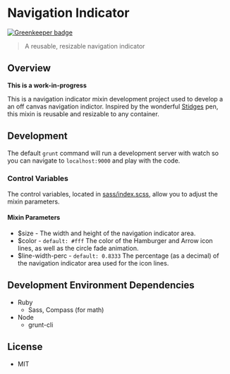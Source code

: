 # Navigation Indicator

[![Greenkeeper badge](https://badges.greenkeeper.io/localnerve/navigation-indicator.svg)](https://greenkeeper.io/)
> A reusable, resizable navigation indicator

## Overview
**This is a work-in-progress**

This is a navigation indicator mixin development project used to develop a an off canvas navigation indictor. Inspired by the wonderful [Stidges](http://codepen.io/stidges/pen/lvHjr) pen, this mixin is reusable and resizable to any container.

## Development
The default `grunt` command will run a development server with watch so you can navigate to `localhost:9000` and play with the code.

### Control Variables
The control variables, located in [sass/index.scss](https://github.com/localnerve/navigation-indicator/blob/master/sass/index.scss), allow you to adjust the mixin parameters.

#### Mixin Parameters
* $size - The width and height of the navigation indicator area.
* $color - `default: #fff` The color of the Hamburger and Arrow icon lines, as well as the circle fade animation.
* $line-width-perc - `default: 0.8333` The percentage \(as a decimal\) of the navigation indicator area used for the icon lines.

## Development Environment Dependencies
+ Ruby
  + Sass, Compass \(for math\)
+ Node
  + grunt-cli

## License
+ MIT